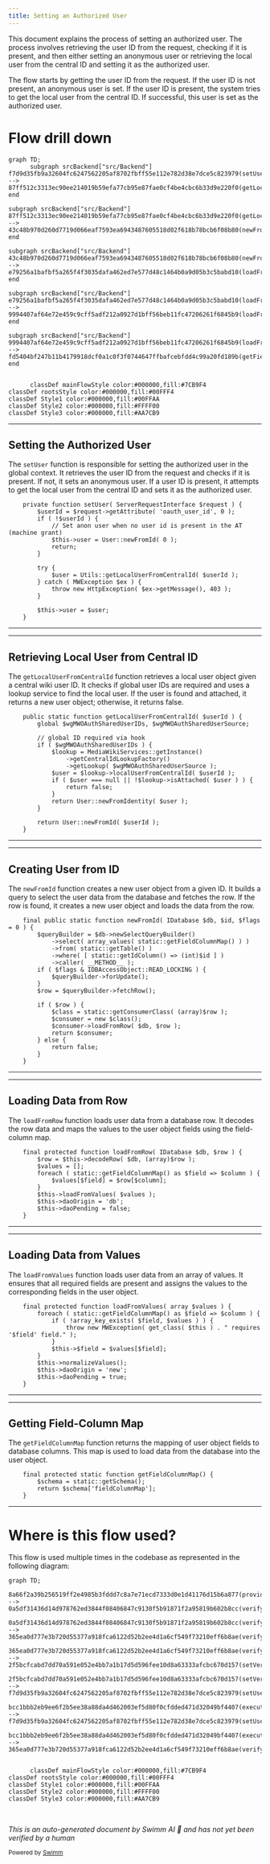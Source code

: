 ```yaml
---
title: Setting an Authorized User
---
```

This document explains the process of setting an authorized user. The process involves retrieving the user ID from the request, checking if it is present, and then either setting an anonymous user or retrieving the local user from the central ID and setting it as the authorized user.

The flow starts by getting the user ID from the request. If the user ID is not present, an anonymous user is set. If the user ID is present, the system tries to get the local user from the central ID. If successful, this user is set as the authorized user.

# Flow drill down

```mermaid
graph TD;
      subgraph srcBackend["src/Backend"]
f7d9d35fb9a32604fc6247562205af8702fbff55e112e782d38e7dce5c823979(setUser):::mainFlowStyle --> 87ff512c3313ec90ee214019b59efa77cb95e87fae0cf4be4cbc6b33d9e220f0(getLocalUserFromCentralId):::mainFlowStyle
end

subgraph srcBackend["src/Backend"]
87ff512c3313ec90ee214019b59efa77cb95e87fae0cf4be4cbc6b33d9e220f0(getLocalUserFromCentralId):::mainFlowStyle --> 43c48b970d260d7719d066eaf7593ea6943487605518d02f618b78bcb6f08b80(newFromId):::mainFlowStyle
end

subgraph srcBackend["src/Backend"]
43c48b970d260d7719d066eaf7593ea6943487605518d02f618b78bcb6f08b80(newFromId):::mainFlowStyle --> e79256a1bafbf5a265f4f3035dafa462ed7e577d48c1464b0a9d05b3c5babd10(loadFromRow):::mainFlowStyle
end

subgraph srcBackend["src/Backend"]
e79256a1bafbf5a265f4f3035dafa462ed7e577d48c1464b0a9d05b3c5babd10(loadFromRow):::mainFlowStyle --> 9994407af64e72e459c9cff5adf212a0927d1bff56beb11fc47206261f6845b9(loadFromValues):::mainFlowStyle
end

subgraph srcBackend["src/Backend"]
9994407af64e72e459c9cff5adf212a0927d1bff56beb11fc47206261f6845b9(loadFromValues):::mainFlowStyle --> fd5404bf247b11b4179918dcf0a1c0f3f0744647ffbafcebfdd4c99a20fd189b(getFieldColumnMap):::mainFlowStyle
end


      classDef mainFlowStyle color:#000000,fill:#7CB9F4
classDef rootsStyle color:#000000,fill:#00FFF4
classDef Style1 color:#000000,fill:#00FFAA
classDef Style2 color:#000000,fill:#FFFF00
classDef Style3 color:#000000,fill:#AA7CB9
```

<SwmSnippet path="/src/ResourceServer.php" line="170">

---

## Setting the Authorized User

The <SwmToken path="src/ResourceServer.php" pos="170:5:5" line-data="	private function setUser( ServerRequestInterface $request ) {">`setUser`</SwmToken> function is responsible for setting the authorized user in the global context. It retrieves the user ID from the request and checks if it is present. If not, it sets an anonymous user. If a user ID is present, it attempts to get the local user from the central ID and sets it as the authorized user.

```hack
	private function setUser( ServerRequestInterface $request ) {
		$userId = $request->getAttribute( 'oauth_user_id', 0 );
		if ( !$userId ) {
			// Set anon user when no user id is present in the AT (machine grant)
			$this->user = User::newFromId( 0 );
			return;
		}

		try {
			$user = Utils::getLocalUserFromCentralId( $userId );
		} catch ( MWException $ex ) {
			throw new HttpException( $ex->getMessage(), 403 );
		}

		$this->user = $user;
	}
```

---

</SwmSnippet>

<SwmSnippet path="/src/Backend/Utils.php" line="301">

---

## Retrieving Local User from Central ID

The <SwmToken path="src/Backend/Utils.php" pos="301:7:7" line-data="	public static function getLocalUserFromCentralId( $userId ) {">`getLocalUserFromCentralId`</SwmToken> function retrieves a local user object given a central wiki user ID. It checks if global user IDs are required and uses a lookup service to find the local user. If the user is found and attached, it returns a new user object; otherwise, it returns false.

```hack
	public static function getLocalUserFromCentralId( $userId ) {
		global $wgMWOAuthSharedUserIDs, $wgMWOAuthSharedUserSource;

		// global ID required via hook
		if ( $wgMWOAuthSharedUserIDs ) {
			$lookup = MediaWikiServices::getInstance()
				->getCentralIdLookupFactory()
				->getLookup( $wgMWOAuthSharedUserSource );
			$user = $lookup->localUserFromCentralId( $userId );
			if ( $user === null || !$lookup->isAttached( $user ) ) {
				return false;
			}
			return User::newFromIdentity( $user );
		}

		return User::newFromId( $userId );
	}
```

---

</SwmSnippet>

<SwmSnippet path="/src/Backend/MWOAuthDAO.php" line="103">

---

## Creating User from ID

The <SwmToken path="src/Backend/MWOAuthDAO.php" pos="103:9:9" line-data="	final public static function newFromId( IDatabase $db, $id, $flags = 0 ) {">`newFromId`</SwmToken> function creates a new user object from a given ID. It builds a query to select the user data from the database and fetches the row. If the row is found, it creates a new user object and loads the data from the row.

```hack
	final public static function newFromId( IDatabase $db, $id, $flags = 0 ) {
		$queryBuilder = $db->newSelectQueryBuilder()
			->select( array_values( static::getFieldColumnMap() ) )
			->from( static::getTable() )
			->where( [ static::getIdColumn() => (int)$id ] )
			->caller( __METHOD__ );
		if ( $flags & IDBAccessObject::READ_LOCKING ) {
			$queryBuilder->forUpdate();
		}
		$row = $queryBuilder->fetchRow();

		if ( $row ) {
			$class = static::getConsumerClass( (array)$row );
			$consumer = new $class();
			$consumer->loadFromRow( $db, $row );
			return $consumer;
		} else {
			return false;
		}
	}
```

---

</SwmSnippet>

<SwmSnippet path="/src/Backend/MWOAuthDAO.php" line="380">

---

## Loading Data from Row

The <SwmToken path="src/Backend/MWOAuthDAO.php" pos="380:7:7" line-data="	final protected function loadFromRow( IDatabase $db, $row ) {">`loadFromRow`</SwmToken> function loads user data from a database row. It decodes the row data and maps the values to the user object fields using the field-column map.

```hack
	final protected function loadFromRow( IDatabase $db, $row ) {
		$row = $this->decodeRow( $db, (array)$row );
		$values = [];
		foreach ( static::getFieldColumnMap() as $field => $column ) {
			$values[$field] = $row[$column];
		}
		$this->loadFromValues( $values );
		$this->daoOrigin = 'db';
		$this->daoPending = false;
	}
```

---

</SwmSnippet>

<SwmSnippet path="/src/Backend/MWOAuthDAO.php" line="356">

---

## Loading Data from Values

The <SwmToken path="src/Backend/MWOAuthDAO.php" pos="356:7:7" line-data="	final protected function loadFromValues( array $values ) {">`loadFromValues`</SwmToken> function loads user data from an array of values. It ensures that all required fields are present and assigns the values to the corresponding fields in the user object.

```hack
	final protected function loadFromValues( array $values ) {
		foreach ( static::getFieldColumnMap() as $field => $column ) {
			if ( !array_key_exists( $field, $values ) ) {
				throw new MWException( get_class( $this ) . " requires '$field' field." );
			}
			$this->$field = $values[$field];
		}
		$this->normalizeValues();
		$this->daoOrigin = 'new';
		$this->daoPending = true;
	}
```

---

</SwmSnippet>

<SwmSnippet path="/src/Backend/MWOAuthDAO.php" line="305">

---

## Getting Field-Column Map

The <SwmToken path="src/Backend/MWOAuthDAO.php" pos="305:9:9" line-data="	final protected static function getFieldColumnMap() {">`getFieldColumnMap`</SwmToken> function returns the mapping of user object fields to database columns. This map is used to load data from the database into the user object.

```hack
	final protected static function getFieldColumnMap() {
		$schema = static::getSchema();
		return $schema['fieldColumnMap'];
	}
```

---

</SwmSnippet>

# Where is this flow used?

This flow is used multiple times in the codebase as represented in the following diagram:

```mermaid
graph TD;
      8a66f2a39b256519ff2e4985b3fddd7c8a7e71ecd7333d0e1d41176d15b6a877(provideSessionInfo):::rootsStyle --> 0a5df31436d14d978762ed3844f08406847c9130f5b91871f2a95819b602b8cc(verifyOAuth2Request)

0a5df31436d14d978762ed3844f08406847c9130f5b91871f2a95819b602b8cc(verifyOAuth2Request) --> 365ea0d777e3b720d55377a918fca6122d52b2ee4d1a6cf549f73210eff6b8ae(verify)

365ea0d777e3b720d55377a918fca6122d52b2ee4d1a6cf549f73210eff6b8ae(verify) --> 2f5bcfcabd7dd70a591e052e4bb7a1b17d5d596fee10d8a63333afcbc670d157(setVerifiedInfo)

2f5bcfcabd7dd70a591e052e4bb7a1b17d5d596fee10d8a63333afcbc670d157(setVerifiedInfo) --> f7d9d35fb9a32604fc6247562205af8702fbff55e112e782d38e7dce5c823979(setUser):::mainFlowStyle

bcc1bbb2eb9ee6f2b5ee38a88da4d462003ef5d80f0cfdded471d32049bf4407(execute):::rootsStyle --> f7d9d35fb9a32604fc6247562205af8702fbff55e112e782d38e7dce5c823979(setUser):::mainFlowStyle

bcc1bbb2eb9ee6f2b5ee38a88da4d462003ef5d80f0cfdded471d32049bf4407(execute):::rootsStyle --> 365ea0d777e3b720d55377a918fca6122d52b2ee4d1a6cf549f73210eff6b8ae(verify)


      classDef mainFlowStyle color:#000000,fill:#7CB9F4
classDef rootsStyle color:#000000,fill:#00FFF4
classDef Style1 color:#000000,fill:#00FFAA
classDef Style2 color:#000000,fill:#FFFF00
classDef Style3 color:#000000,fill:#AA7CB9
```

&nbsp;

*This is an auto-generated document by Swimm AI 🌊 and has not yet been verified by a human*

<SwmMeta version="3.0.0" repo-id="Z2l0aHViJTNBJTNBbWVkaWF3aWtpLWV4dGVuc2lvbnMtT0F1dGglM0ElM0FTd2ltbS1EZW1v" repo-name="mediawiki-extensions-OAuth"><sup>Powered by [Swimm](/)</sup></SwmMeta>
